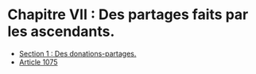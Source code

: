 # Chapitre VII : Des partages faits par les ascendants.

- [Section 1 : Des donations-partages.](section-1)
- [Article 1075](article-1075.md)
